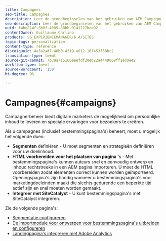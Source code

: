 ```yaml
---
title: Campagnes
seo-title: Campagnes
description: Leer de grondbeginselen van het gebruiken van AEM Campagnes.
seo-description: Leer de grondbeginselen van het gebruiken van AEM Campagnes.
uuid: f4be814f-8b0f-4089-88bb-0141227bce02
contentOwner: Guillaume Carlino
products: SG_EXPERIENCEMANAGER/6.4/SITES
topic-tags: personalization
content-type: reference
discoiquuid: 4a3a2ad7-40b0-4f19-a012-167453f58bc2
translation-type: tm+mt
source-git-commit: 7b39a715166eeefdf20eb22a4449068ff1ed0e42
workflow-type: tm+mt
source-wordcount: '150'
ht-degree: 0%

---
```



# Campagnes{#campaigns}

Campagnerbeheer biedt digitale marketers de mogelijkheid om persoonlijke inhoud te leveren en speciale ervaringen voor bezoekers te creëren.

Als u campagnes (inclusief bestemmingspagina&#39;s) beheert, moet u mogelijk het volgende doen:

* **Segmenten**  definiëren - U moet segmenten en strategieën definiëren voor uw doelinhoud.
* **HTML voorbereiden voor het plaatsen van pagina** &#39;s - Met bestemmingspagina&#39;s kunnen auteurs snel en eenvoudig ontwerp en inhoud rechtstreeks in een AEM pagina importeren. U moet de HTML voorbereiden zodat elementen correct kunnen worden geïmporteerd. Openingspagina&#39;s zijn handig wanneer u bestemmingspagina&#39;s voor marketingdoeleinden maakt die slechts gedurende een beperkte tijd actief zijn en snel moeten worden gemaakt.
* **Integreer met SiteCatalyst**  - U kunt bestemmingspagina&#39;s met SiteCatalyst integreren.

Zie de volgende pagina&#39;s:

* [Segmentatie configureren](/help/sites-administering/campaign-segmentation.md)
* [De importmodule voor ontwerpen voor bestemmingspagina&#39;s uitbreiden en configureren](/help/sites-administering/extending-the-design-importer-for-landingpages.md)
* [Landingpagina&#39;s integreren met Adobe Analytics](/help/sites-administering/integrating-landing-pages-with-adobe-analytics.md)

